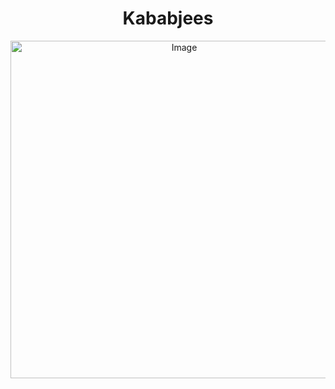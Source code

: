 <h1 align="center">Kababjees</h1>
<p align="center">
  <img src="https://cloud.symits.com/~symbioshostcpane/beta/kababjees-3/images/logo3.png" alt="Image" style="width: 540px; display: block; margin: 0 auto;" />
</p>
